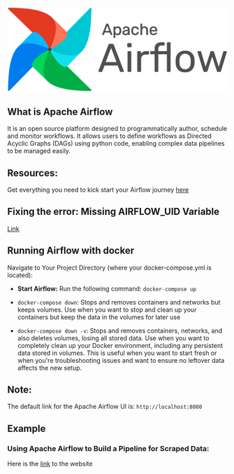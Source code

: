 ![](https://github.com/MithamoMorgan/Apache-Airflow/blob/master/AirflowLogo.png)

## What is Apache Airflow

It is an open source platform designed to programmatically author, schedule and monitor workflows. It allows users to define workflows as Directed Acyclic Graphs (DAGs) using python code, enabling complex data pipelines to be managed easily.

## Resources:

Get everything you need to kick start your Airflow journey [here](https://www.datacamp.com/tutorial/getting-started-with-apache-airflow)

## Fixing the error: Missing AIRFLOW_UID Variable
[Link](https://ourtechroom.com/tech/fix-airflow-error-missing-airflow-uid-variable/)

## Running Airflow with docker

Navigate to Your Project Directory (where your docker-compose.yml is located):

* **Start Airflow:** Run the following command: `docker-compose up`
  
* `docker-compose down`: Stops and removes containers and networks but keeps volumes. Use when you want to stop and clean up your containers but keep the data in the volumes for later use

* `docker-compose down -v`: Stops and removes containers, networks, and also deletes volumes, losing all stored data. Use when you want to completely clean up your Docker environment, including any persistent data stored in volumes. This is useful when you want to start fresh or when you're troubleshooting issues and want to ensure no leftover data affects the new setup.

## Note:
The default link for the Apache Airflow UI is:
`http://localhost:8080
`

## Example

### Using Apache Airflow to Build a Pipeline for Scraped Data:

Here is the [link](https://oxylabs.io/blog/building-scraping-pipeline-apache-airflow?utm_source=youtube&utm_medium=organic_video&utm_content=Building%20Scraping%20Pipelines%20With%20Apache%20Airflow) to the website


